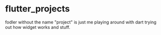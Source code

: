 # flutter_projects

fodler without the name "project" is just me playing around with dart trying out how widget works and stuff.
